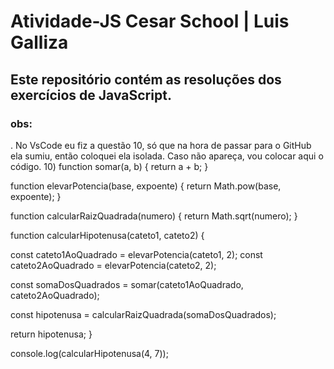 # Atividade-JS Cesar School | Luis Galliza

## Este repositório contém as resoluções dos exercícios de JavaScript.
### obs:
 . No VsCode eu fiz a questão 10, só que na hora de passar para o GitHub ela sumiu, então coloquei ela isolada. Caso não apareça, vou colocar aqui o código.
10) function somar(a, b) {
  return a + b;
}

function elevarPotencia(base, expoente) {
  return Math.pow(base, expoente);
}

function calcularRaizQuadrada(numero) {
  return Math.sqrt(numero);
}

function calcularHipotenusa(cateto1, cateto2) {

  const cateto1AoQuadrado = elevarPotencia(cateto1, 2);
  const cateto2AoQuadrado = elevarPotencia(cateto2, 2);

  const somaDosQuadrados = somar(cateto1AoQuadrado, cateto2AoQuadrado);

  const hipotenusa = calcularRaizQuadrada(somaDosQuadrados);

  return hipotenusa;
}

console.log(calcularHipotenusa(4, 7));
